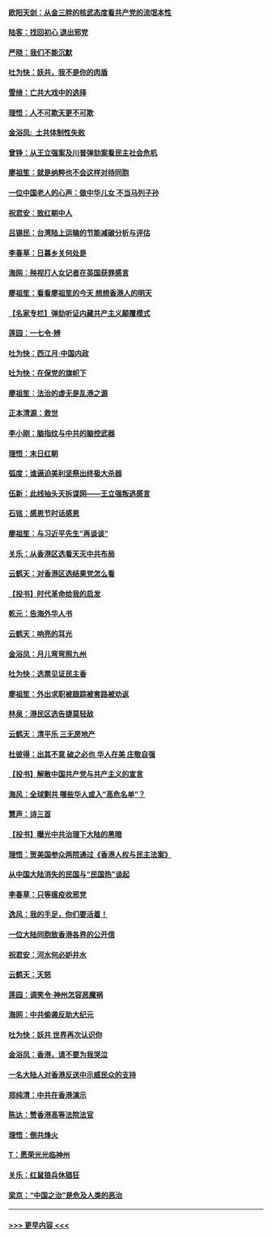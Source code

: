 #### [欧阳天剑：从金三胖的核武态度看共产党的流氓本性](../pages/nsc993/n11702238.md?t=12060522) 
#### [陆客：找回初心 退出邪党](../pages/nsc993/n11702213.md?t=12060522) 
#### [严晓：我们不能沉默](../pages/nsc993/n11702110.md?t=12060522) 
#### [吐为快：妖共，我不是你的肉盾](../pages/nsc993/n11701366.md?t=12060522) 
#### [雪绮：亡共大戏中的选择](../pages/nsc993/n11699922.md?t=12060522) 
#### [理悟：人不可欺天更不可欺](../pages/nsc993/n11699657.md?t=12060522) 
#### [金浴凤:  土共体制性失败](../pages/nsc993/n11699361.md?t=12060522) 
#### [曾铮：从王立强案及川普弹劾案看民主社会危机](../pages/nsc993/n11699318.md?t=12060522) 
#### [廖祖笙：就是纳粹也不会这样对待同胞](../pages/nsc993/n11697658.md?t=12060522) 
#### [一位中国老人的心声：做中华儿女 不当马列子孙](../pages/nsc993/n11697525.md?t=12060522) 
#### [祝君安：致红朝中人](../pages/nsc993/n11697518.md?t=12060522) 
#### [吕锡民：台湾陆上运输的节能减碳分析与评估](../pages/nsc993/n11694983.md?t=12060522) 
#### [李春草：日暮乡关何处是](../pages/nsc993/n11694805.md?t=12060522) 
#### [海网：殃视打人女记者在英国获罪感言](../pages/nsc993/n11693832.md?t=12060522) 
#### [廖祖笙：看看廖祖笙的今天 想想香港人的明天](../pages/nsc993/n11693707.md?t=12060522) 
#### [【名家专栏】弹劾听证内藏共产主义颠覆模式](../pages/nsc993/n11693563.md?t=12060522) 
#### [莲园：一七令‧辨](../pages/nsc993/n11692558.md?t=12060522) 
#### [吐为快：西江月·中国内政](../pages/nsc993/n11692071.md?t=12060522) 
#### [吐为快：在保党的旗帜下](../pages/nsc993/n11691188.md?t=12060522) 
#### [廖祖笙：法治的虚无是乱港之源](../pages/nsc993/n11690605.md?t=12060522) 
#### [正本清源：救世](../pages/nsc993/n11689134.md?t=12060522) 
#### [李小刚：脑指纹与中共的脑控武器](../pages/nsc993/n11688900.md?t=12060522) 
#### [理悟：末日红朝](../pages/nsc993/n11688829.md?t=12060522) 
#### [弧度：谁逼迫美利坚祭出终极大杀器](../pages/nsc993/n11688735.md?t=12060522) 
#### [伍新：此线抽头天拆谍网——王立强叛逃感言](../pages/nsc993/n11687981.md?t=12060522) 
#### [石铭：感恩节时话感恩](../pages/nsc993/n11687568.md?t=12060522) 
#### [廖祖笙：与习近平先生“再谈谈”](../pages/nsc993/n11687005.md?t=12060522) 
#### [关乐：从香港区选看天灭中共布局](../pages/nsc993/n11686647.md?t=12060522) 
#### [云鹤天：对香港区选结果党怎么看](../pages/nsc993/n11686216.md?t=12060522) 
#### [【投书】时代革命给我的启发](../pages/nsc993/n11684287.md?t=12060522) 
#### [乾元：告海外华人书](../pages/nsc993/n11684044.md?t=12060522) 
#### [云鹤天：响亮的耳光](../pages/nsc993/n11684254.md?t=12060522) 
#### [金浴凤：月儿弯弯照九州](../pages/nsc993/n11684231.md?t=12060522) 
#### [吐为快：选票见证民主香](../pages/nsc993/n11684206.md?t=12060522) 
#### [廖祖笙：外出求职被跟踪被套路被劝返](../pages/nsc993/n11683874.md?t=12060522) 
#### [林泉：港民区选告捷莫轻敌](../pages/nsc993/n11683930.md?t=12060522) 
#### [云鹤天：清平乐 三无房地产](../pages/nsc993/n11681521.md?t=12060522) 
#### [杜彼得：出其不意 破之必也 华人在美 庄敬自强](../pages/nsc993/n11679554.md?t=12060522) 
#### [【投书】解散中国共产党与共产主义的宣言](../pages/nsc993/n11679177.md?t=12060522) 
#### [海风：全球剿共 哪些华人或入“高危名单”？](../pages/nsc993/n11678617.md?t=12060522) 
#### [慧声：诗三首](../pages/nsc993/n11678848.md?t=12060522) 
#### [【投书】曝光中共治理下大陆的黑暗](../pages/nsc993/n11678674.md?t=12060522) 
#### [理悟：贺美国参众两院通过《香港人权与民主法案》](../pages/nsc993/n11678104.md?t=12060522) 
#### [从中国大陆消失的民国与“民国热”谈起](../pages/nsc993/n11678075.md?t=12060522) 
#### [李春草：只等瘟疫收邪党](../pages/nsc993/n11677308.md?t=12060522) 
#### [逸风：我的手足，你们要活着！](../pages/nsc993/n11676352.md?t=12060522) 
#### [一位大陆同胞致香港各界的公开信](../pages/nsc993/n11675761.md?t=12060522) 
#### [祝君安：河水何必妒井水](../pages/nsc993/n11675746.md?t=12060522) 
#### [云鹤天：天怒](../pages/nsc993/n11675718.md?t=12060522) 
#### [莲园：调笑令‧神州怎容恶魔祸](../pages/nsc993/n11675648.md?t=12060522) 
#### [海网：中共偷袭反助大纪元](../pages/nsc993/n11673515.md?t=12060522) 
#### [吐为快：妖共 世界再次认识你](../pages/nsc993/n11673506.md?t=12060522) 
#### [金浴凤：香港，请不要为我哭泣](../pages/nsc993/n11673248.md?t=12060522) 
#### [一名大陆人对香港反送中示威民众的支持](../pages/nsc993/n11672615.md?t=12060522) 
#### [郑纯清：中共在香港演示](../pages/nsc993/n11670539.md?t=12060522) 
#### [陈达：赞香港高等法院法官](../pages/nsc993/n11669542.md?t=12060522) 
#### [理悟：倒共烽火](../pages/nsc993/n11668844.md?t=12060522) 
#### [T：愿荣光光临神州](../pages/nsc993/n11668421.md?t=12060522) 
#### [关乐：红鼠狼兵休猖狂](../pages/nsc993/n11668378.md?t=12060522) 
#### [梁京：“中国之治”是危及人类的恶治](../pages/nsc993/n11668328.md?t=12060522) 

----
#### [ >>> 更早内容 <<< ](../indexes/nsc993-earlier.md)
